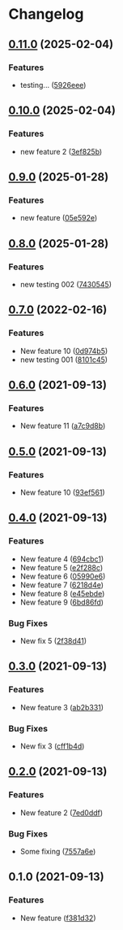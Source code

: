 # Changelog

## [0.11.0](https://github.com/jajuojan/release-testing/compare/v0.10.0...v0.11.0) (2025-02-04)


### Features

* testing... ([5926eee](https://github.com/jajuojan/release-testing/commit/5926eeeded60d9ecc324042efbb05c0922411f3f))

## [0.10.0](https://github.com/jajuojan/release-testing/compare/v0.9.0...v0.10.0) (2025-02-04)


### Features

* new feature 2 ([3ef825b](https://github.com/jajuojan/release-testing/commit/3ef825b6556b36b9c58b309a96f28d1284d38cd9))

## [0.9.0](https://github.com/jajuojan/release-testing/compare/v0.8.0...v0.9.0) (2025-01-28)


### Features

* new feature ([05e592e](https://github.com/jajuojan/release-testing/commit/05e592ed356c3ac7091c7d8855e211ed7092e57f))

## [0.8.0](https://github.com/jajuojan/release-testing/compare/v0.7.0...v0.8.0) (2025-01-28)


### Features

* new testing 002 ([7430545](https://github.com/jajuojan/release-testing/commit/7430545fa3f53201cd8efcef69498e1d2367a2c1))

## [0.7.0](https://www.github.com/jajuojan/release-testing/compare/v0.6.0...v0.7.0) (2022-02-16)


### Features

* New feature 10 ([0d974b5](https://www.github.com/jajuojan/release-testing/commit/0d974b5ec4a15e2321baa0987c138fdaec5667b6))
* new testing 001 ([8101c45](https://www.github.com/jajuojan/release-testing/commit/8101c4541a5b0e4a796d674333e9d3b375443021))

## [0.6.0](https://www.github.com/jajuojan/release-testing/compare/v0.5.0...v0.6.0) (2021-09-13)


### Features

* New feature 11 ([a7c9d8b](https://www.github.com/jajuojan/release-testing/commit/a7c9d8bef48f7c04aa036f87176f76716b8eff95))

## [0.5.0](https://www.github.com/jajuojan/release-testing/compare/v0.4.0...v0.5.0) (2021-09-13)


### Features

* New feature 10 ([93ef561](https://www.github.com/jajuojan/release-testing/commit/93ef561593d9bb87faf9952c8c16204a61a659ff))

## [0.4.0](https://www.github.com/jajuojan/release-testing/compare/v0.3.0...v0.4.0) (2021-09-13)


### Features

* New feature 4 ([694cbc1](https://www.github.com/jajuojan/release-testing/commit/694cbc142d74bdfd6f1e889aebb2aa075d2e17e3))
* New feature 5 ([e2f288c](https://www.github.com/jajuojan/release-testing/commit/e2f288cf94ad0cf740d888dafcf490824fffb58c))
* New feature 6 ([05990e6](https://www.github.com/jajuojan/release-testing/commit/05990e67f4f33a2bf2c8037dd59ad4a960a4ad43))
* New feature 7 ([6218d4e](https://www.github.com/jajuojan/release-testing/commit/6218d4e15338b33990ef1f11a7f376a75626c246))
* New feature 8 ([e45ebde](https://www.github.com/jajuojan/release-testing/commit/e45ebdedeb4c79e320ed0b4ea888b86f8d5abc1b))
* New feature 9 ([6bd86fd](https://www.github.com/jajuojan/release-testing/commit/6bd86fd879e5a793cd781e785f6f0f3c51d0de60))


### Bug Fixes

* New fix 5 ([2f38d41](https://www.github.com/jajuojan/release-testing/commit/2f38d41a718ac7319bc4d2d06fefef1496817aad))

## [0.3.0](https://www.github.com/jajuojan/release-testing/compare/v0.2.0...v0.3.0) (2021-09-13)


### Features

* New feature 3 ([ab2b331](https://www.github.com/jajuojan/release-testing/commit/ab2b331d025cfdc95e7e296feb377f73388e4b7a))


### Bug Fixes

* New fix 3 ([cff1b4d](https://www.github.com/jajuojan/release-testing/commit/cff1b4da709ce869edee7585ab4a195daeee0b9f))

## [0.2.0](https://www.github.com/jajuojan/release-testing/compare/v0.1.0...v0.2.0) (2021-09-13)


### Features

* New feature 2 ([7ed0ddf](https://www.github.com/jajuojan/release-testing/commit/7ed0ddf5105de5f0b21a78e9d0feb8644f6f194c))


### Bug Fixes

* Some fixing ([7557a6e](https://www.github.com/jajuojan/release-testing/commit/7557a6e3ca4a6c838213088297fbb33ce0875e92))

## 0.1.0 (2021-09-13)


### Features

* New feature ([f381d32](https://www.github.com/jajuojan/release-testing/commit/f381d3214891f7d0338ea7db85ccb593efbd25a4))
